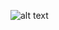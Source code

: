 ![alt text](https://raw.githubusercontent.com/HasibeZaferr/RecyclerView/app/src/main/res/drawable/apprv.jpg)
